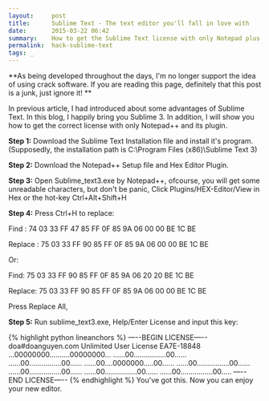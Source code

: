 ```yaml
---
layout:     post
title:      Sublime Text - The text editor you'll fall in love with
date:       2015-03-22 06:42
summary:    How to get the Sublime Text license with only Notepad plus plus and its plugin.
permalink:	hack-sublime-text
tags: _
---
```


**As being developed throughout the days, I'm no longer support the idea of using crack software. If you are reading this page, definitely that this post is a junk, just ignore it! **



In previous article, I had introduced about some advantages of Sublime Text. In this blog, I happily bring you Sublime 3. In addition, I will show you how to get the correct license with only Notepad++ and its plugin.

__Step 1:__ Download the Sublime Text Installation file and install it's program. (Supposedly, the installation path is C:\Program Files (x86)\Sublime Text 3\)

__Step 2:__ Download the Notepad++ Setup file and Hex Editor Plugin.

__Step 3:__ Open Sublime_text3.exe by Notepad++, ofcourse, you will get some unreadable characters, but don't be panic, Click Plugins/HEX-Editor/View in Hex or the hot-key Ctrl+Alt+Shift+H 

__Step 4:__ Press Ctrl+H to replace:

Find : 74 03 33 FF 47 85 FF 0F 85 9A 06 00 00 BE 1C BE

Replace : 75 03 33 FF 90 85 FF 0F 85 9A 06 00 00 BE 1C BE

Or:

Find: 75 03 33 FF 90 85 FF 0F 85 9A 06 20 20 BE 1C BE

Replace: 75 03 33 FF 90 85 FF 0F 85 9A 06 00 00 BE 1C BE  

 Press Replace All,

__Step 5:__ Run sublime_text3.exe, Help/Enter License and input this key:

{% highlight python lineanchors %}
—--BEGIN LICENSE—--
doa#doanguyen.com
Unlimited User License
EA7E-18848
...00000000..........00000000...
......00................00......
......00................00......
......00....0000000.....00......
......00................00......
......00................00......
......00................00......
......00................00..... 
—--END LICENSE—--
{% endhighlight %}
You've got this. Now you can enjoy your new editor.